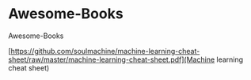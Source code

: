 # Awesome-Books
Awesome-Books

[https://github.com/soulmachine/machine-learning-cheat-sheet/raw/master/machine-learning-cheat-sheet.pdf](Machine learning cheat sheet)
